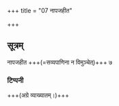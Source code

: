 +++
title = "07 नापजहीत"

+++

## सूत्रम्
नापजहीत +++(=सव्यपाणिना न विमुञ्चेत्)+++ ७
### टिप्पनी
+++(अग्रे व्याख्यातम्।)+++
